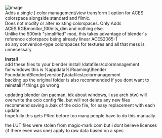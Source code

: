 ![image](https://user-images.githubusercontent.com/6794830/177892064-7e62f019-39c4-4de4-861e-d90a5945621c.png)  
Adds a single [ color management/view transform ] option for ACES colorspace alongside standard and filmic.  
Does not modify or alter existing colorspaces. Only Adds ACES.RGBmonitor_100nits_dim and nothing else.  
Unlike the 500mb "simplified" mod, this takes advantage of blender's reference colorspace being already linear ACES2065-1  
so any conversion-type colorspaces for textures and all that mess is unnecessary.  

**install**  
add these files to your blender install /datafiles/colormanagement  
for windows this is %appdata%\Roaming\Blender Foundation\Blender\[version]\datafiles\colormanagement  
backing up the original folder is also recommended if you dont want to reinstall if things go wrong  

updating blender (on pacman, idk about windows, i use arch btw) will overwrite the ocio config file, but will not delete any new files  
recommend saving a .bak of the ocio file, for easy replacement with each update.  
hopefully this gets PRed before too many people have to do this manually.  

the LUT files were stolen from magic-mark.com but i dont believe licenses (if there even was one) apply to raw data based on a spec
